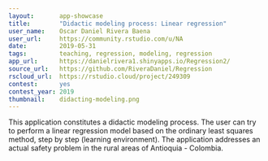 ```yaml
---
layout:       app-showcase
title:        "Didactic modeling process: Linear regression"
user_name:    Oscar Daniel Rivera Baena
user_url:     https://community.rstudio.com/u/NA
date:         2019-05-31
tags:         teaching, regression, modeling, regression
app_url:      https://danielrivera1.shinyapps.io/Regression2/
source_url:   https://github.com/RiveraDaniel/Regression
rscloud_url:  https://rstudio.cloud/project/249309
contest:      yes
contest_year: 2019
thumbnail:    didacting-modeling.png
---
```


This application constitutes a didactic modeling process. The user can try to perform a linear regression model based on the ordinary least squares method, step by step (learning environment). The application addresses an actual safety problem in the rural areas of Antioquia - Colombia.
  

